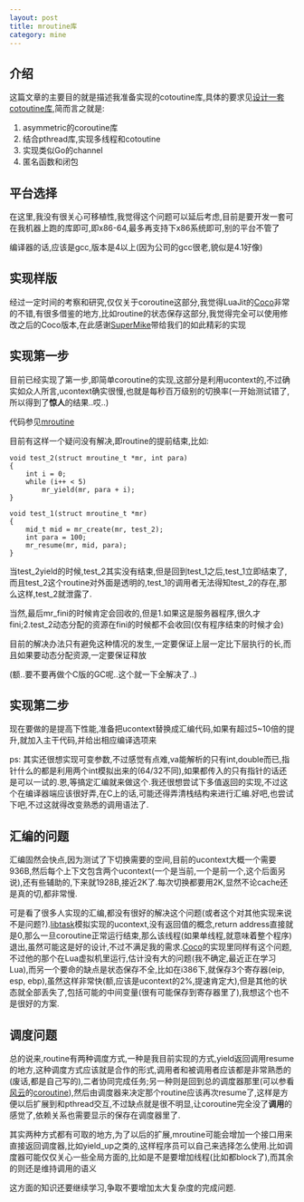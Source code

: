 ```yaml
---
layout: post
title: mroutine库
category: mine
---
```


## 介绍

这篇文章的主要目的就是描述我准备实现的cotoutine库,具体的要求见[设计一套cotoutine库](/coroutine_code),简而言之就是:

1. asymmetric的coroutine库
2. 结合pthread库,实现多线程和cotoutine
3. 实现类似Go的channel
4. 匿名函数和闭包

## 平台选择

在这里,我没有很关心可移植性,我觉得这个问题可以延后考虑,目前是要开发一套可在我机器上跑的库即可,即x86-64,最多再支持下x86系统即可,别的平台不管了

编译器的话,应该是gcc,版本是4以上(因为公司的gcc很老,貌似是4.1好像)

## 实现样版

经过一定时间的考察和研究,仅仅关于coroutine这部分,我觉得LuaJit的[Coco][coco]非常的不错,有很多借鉴的地方,比如routine的状态保存这部分,我觉得完全可以使用修改之后的Coco版本,在此感谢[SuperMike][mike]带给我们的如此精彩的实现

## 实现第一步

目前已经实现了第一步,即简单coroutine的实现,这部分是利用ucontext的,不过确实如众人所言,ucontext确实很慢,也就是每秒百万级别的切换率(一开始测试错了,所以得到了**惊人**的结果..哎..)

代码参见[mroutine][mroutine]

目前有这样一个疑问没有解决,即routine的提前结束,比如:

    void test_2(struct mroutine_t *mr, int para)
    {
        int i = 0;
        while (i++ < 5)
            mr_yield(mr, para + i);
    }

    void test_1(struct mroutine_t *mr)
    {
        mid_t mid = mr_create(mr, test_2);
        int para = 100;
        mr_resume(mr, mid, para);
    }

当test_2yield的时候,test_2其实没有结束,但是回到test_1之后,test_1立即结束了,而且test_2这个routine对外面是透明的,test_1的调用者无法得知test_2的存在,那么这样,test_2就泄露了.

当然,最后mr_fini的时候肯定会回收的,但是1.如果这是服务器程序,很久才fini;2.test_2动态分配的资源在fini的时候都不会收回(仅有程序结束的时候才会)

目前的解决办法只有避免这种情况的发生,一定要保证上层一定比下层执行的长,而且如果要动态分配资源,一定要保证释放

(额..要不要再做个C版的GC呢..这个就一下全解决了..)

## 实现第二步

现在要做的是提高下性能,准备把ucontext替换成汇编代码,如果有超过5~10倍的提升,就加入主干代码,并给出相应编译选项来

ps: 其实还很想实现可变参数,不过感觉有点难,va能解析的只有int,double而已,指针什么的都是利用两个int模拟出来的(64/32不同),如果都传入的只有指针的话还是可以一试的.恩,等搞定汇编就来做这个.我还很想尝试下多值返回的实现,不过这个在编译器端应该很好弄,在C上的话,可能还得弄清栈结构来进行汇编.好吧,也尝试下吧,不过这就得改变熟悉的调用语法了.

## 汇编的问题

汇编固然会快点,因为测试了下切换需要的空间,目前的ucontext大概一个需要936B,然后每个上下文包含两个ucontext(一个是当前,一个是前一个,这个后面另说),还有些辅助的,下来就1928B,接近2K了.每次切换都要用2K,显然不论cache还是真的切,都非常慢.

可是看了很多人实现的汇编,都没有很好的解决这个问题(或者这个对其他实现来说不是问题?).[libtask][libtask]模拟实现的ucontext,没有返回值的概念,return address直接就是0,那么一旦coroutine正常运行结束,那么该线程(如果单线程,就意味着整个程序)退出,虽然可能这是好的设计,不过不满足我的需求.[Coco][coco]的实现里同样有这个问题,不过他的那个在Lua虚拟机里运行,估计没有大的问题(我不确定,最近正在学习Lua),而另一个要命的缺点是状态保存不全,比如在i386下,就保存3个寄存器(eip, esp, ebp),虽然这样非常快(额,应该是ucontext的2%,提速肯定大),但是其他的状态就全部丢失了,包括可能的中间变量(很有可能保存到寄存器里了),我想这个也不是很好的方案.

## 调度问题

总的说来,routine有两种调度方式,一种是我目前实现的方式,yield返回调用resume的地方,这种调度方式应该就是合作的形式,调用者和被调用者应该都是非常熟悉的(废话,都是自己写的),二者协同完成任务;另一种则是回到总的调度器那里(可以参看[风云][cloudwu]的[coroutine][cloudwu coroutine]),然后由调度器来决定那个routine应该再次resume了,这样是方便以后扩展到和pthread交互,不过缺点就是很不明显,让coroutine完全没了**调用**的感觉了,依赖关系也需要显示的保存在调度器里了.

其实两种方式都有可取的地方,为了以后的扩展,mroutine可能会增加一个接口用来直接返回调度器,比如yield_up之类的,这样程序员可以自己来选择怎么使用.比如调度器可能仅仅关心一些全局方面的,比如是不是要增加线程(比如都block了),而其余的则还是维持调用的语义

这方面的知识还要继续学习,争取不要增加太大复杂度的完成问题.


[coco]: http://coco.luajit.org/index.html "Coco"
[mike]: http://luajit.org/index.html "SuperMike"
[mroutine]: https://github.com/LelouchHe/mroutine "MRoutine"
[libtask]: http://swtch.com/libtask/ "libtask"
[cloudwu]: http://blog.codingnow.com/ "风云"
[cloudwu coroutine]: https://github.com/cloudwu/coroutine "coroutine"
